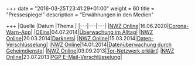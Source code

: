 +++
date = "2016-03-25T23:41:29+01:00"
weight = 60
title = "Pressespiegel"
description = "Erwähnungen in den Medien"

+++
|Quelle   |Datum   |Thema   |
|---|---|---|
|[NWZ Online](http://www.nwzonline.de/)|16.06.2020|[Corona-Warn-App](https://www.nwzonline.de/plus-oldenburg-stadt/oldenburg-oldenburger-experte-ueber-anwendung-corona-warn-app-wird-an-diesem-dienstag-vorgestellt_a_50,8,2738700666.html)|
|[OEins](http://www.oeins.de/home/)|04.07.2014|[Überwachung im Alltag](http://www.oeins.de/mediathek/vod-stream/?tx_vod_videoondemand%5Bmedia%5D=1613&tx_vod_videoondemand%5Bmediafile%5D=201407041900_ForumPolitik.flv)|
|[NWZ Online](http://www.nwzonline.de/)|20.03.2014|[Darknets](http://www.nwzonline.de/interview/wie-das-spiel-stille-post_a_13,6,1876043902.html)|
|[NWZ Online](http://www.nwzonline.de/)|15.03.2014|[Daten-Verschlüsselung](http://www.nwzonline.de/oldenburg/wirtschaft/damit-nicht-jeder-mitliest_a_13,6,1581815915.html)|
|[NWZ Online](http://www.nwzonline.de/)|14.01.2014|[Datenüberwachung durch Geheimdienste](http://www.nwzonline.de/interview/spionage-ist-kein-geheimnis-mehr-spionage-ist-kein-geheimnis-mehr_a_11,5,1743594347.html)|
|[NWZ Online](http://www.nwzonline.de/)|03.09.2013|[Tor-Netzwerk erklärt](http://www.nwzonline.de/digitale-welt/tausche-tempo-gegen-sicherheit_a_8,3,1430805645.html)|
|[NWZ Online](http://www.nwzonline.de/)|23.07.2013|[PGP E-Mail-Verschlüsselung](http://www.nwzonline.de/digitale-welt/botschaften-im-zeichenwust-verstecken_a_7,2,2524859128.html)|
